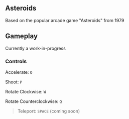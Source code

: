 ## Asteroids
Based on the popular arcade game "Asteroids" from 1979

## Gameplay
Currently a work-in-progress

### Controls
Accelerate: `O`

Shoot: `P`

Rotate Clockwise: `W`

Rotate Counterclockwise: `Q`

> Teleport: `SPACE` (coming soon)
